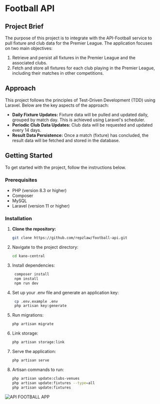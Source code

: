 # Football API

## Project Brief

The purpose of this project is to integrate with the API-Football service to pull fixture and club data for the Premier League. The application focuses on two main objectives:
1. Retrieve and persist all fixtures in the Premier League and the associated clubs.
2. Fetch and store all fixtures for each club playing in the Premier League, including their matches in other competitions.

## Approach

This project follows the principles of Test-Driven Development (TDD) using Laravel. Below are the key aspects of the approach:

- **Daily Fixture Updates:** Fixture data will be pulled and updated daily, grouped by match day. This is achieved using Laravel's scheduler.
- **Periodic Club Data Updates:** Club data will be requested and updated every 14 days.
- **Result Data Persistence:** Once a match (fixture) has concluded, the result data will be fetched and stored in the database.

## Getting Started

To get started with the project, follow the instructions below.

### Prerequisites

- PHP (version 8.3 or higher)
- Composer
- MySQL
- Laravel (version 11 or higher)

### Installation

1. **Clone the repository:**

    ```bash
    git clone https://github.com/repzlaw/football-api.git

2. Navigate to the project directory:
   ```bash
   cd kano-central

3. Install dependencies:
   ```bash
    composer install
    npm install
    npm run dev

4. Set up your .env file and generate an application key:
   ```bash
    cp .env.example .env
    php artisan key:generate

5. Run migrations:
   ```bash
   php artisan migrate

6. Link storage:
   ```bash
   php artisan storage:link

7. Serve the application:
   ```bash
   php artisan serve

8. Artisan commands to run:
   ```bash
   php artisan update:clubs-venues
   php artisan update:fixtures --type=all
   php artisan update:fixtures

![API FOOTBALL APP](https://res.cloudinary.com/sirdavies/image/upload/v1721442721/readme/api-football.png)
